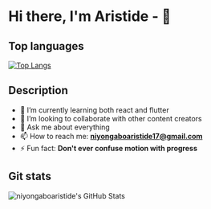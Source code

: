 # Hi there, I'm Aristide - 👋

<!--
**niyongaboaristide17/niyongaboaristide17** is a ✨ _special_ ✨ repository because its `README.md` (this file) appears on your GitHub profile.

Here are some ideas to get you started:

- 🔭 I’m currently working on ...
- 🌱 I’m currently learning ...
- 👯 I’m looking to collaborate on ...
- 🤔 I’m looking for help with ...
- 💬 Ask me about ...
- 📫 How to reach me: ...
- 😄 Pronouns: ...
- ⚡ Fun fact: ...
-->
## Top languages

[![Top Langs](https://github-readme-stats.vercel.app/api/top-langs/?username=niyongaboaristide17&layout=compact)](https://github.com/niyongaboaristide17/github-readme-stats)
## Description

- 🌱 I’m currently learning both react and flutter
- 👯 I’m looking to collaborate with other content creators
- 💬 Ask me about everything
- 📫 How to reach me: **<niyongaboaristide17@gmail.com>**
- ⚡ Fun fact: **Don't ever confuse motion with progress**

## Git stats
<img align="left" alt="niyongaboaristide's GitHub Stats" src="https://github-readme-stats.vercel.app/api?username=niyongaboaristide17&show_icons=true&hide_border=false" />


